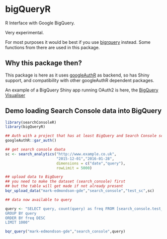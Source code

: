 # bigQueryR
R Interface with Google BigQuery.

Very experimental.

For most purposes it would be best if you use [bigrquery](https://github.com/hadley/bigrquery) instead.  Some functions from there are used in this package.

## Why this package then?

This package is here as it uses [googleAuthR](https://github.com/MarkEdmondson1234/googleAuthR) as backend, so has Shiny support, and compatibility with other googleAuthR dependent packages.

An example of a BigQuery Shiny app running OAuth2 is here, the [BigQuery Visualiser](https://mark.shinyapps.io/bigquery-viz/)

## Demo loading Search Console data into BigQuery

```r
library(searchConsoleR)
library(bigQueryR)

## Auth with a project that has at least BigQuery and Search Console scope
googleAuthR::gar_auth()

## get search console daata
sc <- search_analytics("http://www.example.co.uk",
                       "2015-12-01","2016-01-28", 
                       dimensions = c("date","query"), 
                       rowLimit = 5000)

## upload data to BigQuery
## you need to make the dataset (search_console) first
## but the table will get made if not already present
bqr_upload_data("mark-edmondson-gde","search_console","test_sc",sc)

## data now available to query

query <- "SELECT query, count(query) as freq FROM [search_console.test_sc] 
GROUP BY query
ORDER BY freq DESC
LIMIT 1000"

bqr_query("mark-edmondson-gde","search_console",query)

```
